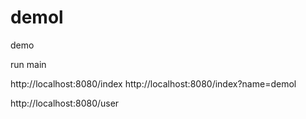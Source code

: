 # demol
demo

run main

http://localhost:8080/index
http://localhost:8080/index?name=demol

http://localhost:8080/user
